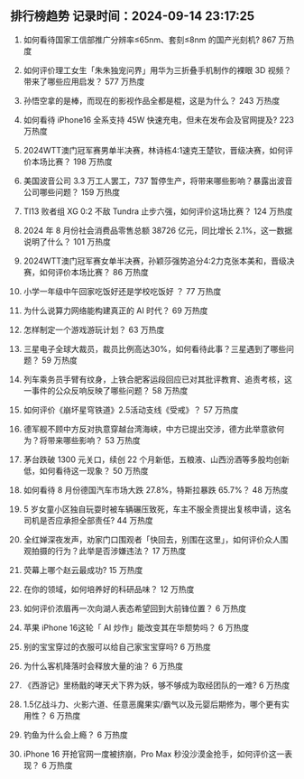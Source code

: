 
## 排行榜趋势 记录时间：2024-09-14 23:17:25
  
  1. 如何看待国家工信部推广分辨率≤65nm、套刻≤8nm 的国产光刻机? 867 万热度
    
  2. 如何评价理工女生「朱朱独宠问界」用华为三折叠手机制作的裸眼 3D 视频？带来了哪些应用启发？ 577 万热度
    
  3. 孙悟空拿的是棒，而现在的影视作品全都是棍，这是为什么？ 243 万热度
    
  4. 如何看待 iPhone16 全系支持 45W 快速充电，但未在发布会及官网提及? 223 万热度
    
  5. 2024WTT澳门冠军赛男单半决赛，林诗栋4:1速克王楚钦，晋级决赛，如何评价本场比赛？ 198 万热度
    
  6. 美国波音公司 3.3 万工人罢工，737 暂停生产，将带来哪些影响？暴露出波音公司哪些问题？ 159 万热度
    
  7. TI13 败者组 XG 0:2 不敌 Tundra 止步六强，如何评价这场比赛？ 124 万热度
    
  8. 2024 年 8 月份社会消费品零售总额 38726 亿元，同比增长 2.1%，这一数据说明了什么？ 101 万热度
    
  9. 2024WTT澳门冠军赛女单半决赛，孙颖莎强势追分4:2力克张本美和，晋级决赛，如何评价本场比赛？ 86 万热度
    
  10. 小学一年级中午回家吃饭好还是学校吃饭好 ？ 77 万热度
    
  11. 为什么说算力网络能构建真正的 AI 时代？ 69 万热度
    
  12. 怎样制定一个游戏游玩计划？ 63 万热度
    
  13. 三星电子全球大裁员，裁员比例高达30%，如何看待此事？三星遇到了哪些问题？ 59 万热度
    
  14. 列车乘务员手臂有纹身，上铁合肥客运段回应已对其批评教育、追责考核，这一事件的公众反响反映了哪些问题？ 58 万热度
    
  15. 如何评价《崩坏星穹铁道》2.5活动支线《受戒》？ 57 万热度
    
  16. 德军舰不顾中方反对执意穿越台湾海峡，中方已提出交涉，德方此举意欲何为？将带来哪些影响？ 53 万热度
    
  17. 茅台跌破 1300 元关口，续创 22 个月新低，五粮液、山西汾酒等多股均创新低，如何看待这一现象？ 50 万热度
    
  18. 如何看待 8 月份德国汽车市场大跌 27.8%，特斯拉暴跌 65.7%？ 48 万热度
    
  19. 5 岁女童小区独自玩耍时被车辆碾压致死，车主不服全责提出复核申请，这名司机是否应承担全部责任? 44 万热度
    
  20. 全红婵深夜发声，劝家门口围观者「快回去，别围在这里」，如何评价众人围观拍摄的行为？此举是否涉嫌违法？ 17 万热度
    
  21. 荧幕上哪个赵云最成功? 15 万热度
    
  22. 在你的领域，如何培养好的科研品味？ 12 万热度
    
  23. 如何评价浓眉再一次向湖人表态希望回到大前锋位置？ 6 万热度
    
  24. 苹果 iPhone 16这轮「 AI 炒作」能改变其在华颓势吗？ 6 万热度
    
  25. 别的宝宝穿过的衣服可以给自己家宝宝穿吗? 6 万热度
    
  26. 为什么客机降落时会释放大量的油？ 6 万热度
    
  27. 《西游记》里杨戬的哮天犬下界为妖，够不够成为取经团队的一难? 6 万热度
    
  28. 1.5亿战斗力、火影六道、任意恶魔果实/霸气以及元婴后期修为，哪个更有实用性？ 6 万热度
    
  29. 钓鱼为什么会上瘾？ 6 万热度
    
  30. iPhone 16 开抢官网一度被挤崩，Pro Max 秒没沙漠金抢手，如何评价这一表现？ 6 万热度
    